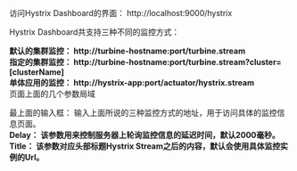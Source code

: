 访问Hystrix Dashboard的界面：
http://localhost:9000/hystrix

Hystrix Dashboard共支持三种不同的监控方式：

**默认的集群监控： http://turbine-hostname:port/turbine.stream    
指定的集群监控： http://turbine-hostname:port/turbine.stream?cluster=[clusterName]    
单体应用的监控： http://hystrix-app:port/actuator/hystrix.stream**    
页面上面的几个参数局域

最上面的输入框： 输入上面所说的三种监控方式的地址，用于访问具体的监控信息页面。     
**Delay： 该参数用来控制服务器上轮询监控信息的延迟时间，默认2000毫秒。         
Title： 该参数对应头部标题Hystrix Stream之后的内容，默认会使用具体监控实例的Url。**       
